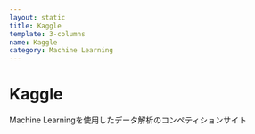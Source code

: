 ```yaml
---
layout: static
title: Kaggle
template: 3-columns
name: Kaggle
category: Machine Learning
---
```


# Kaggle

Machine Learningを使用したデータ解析のコンペティションサイト
